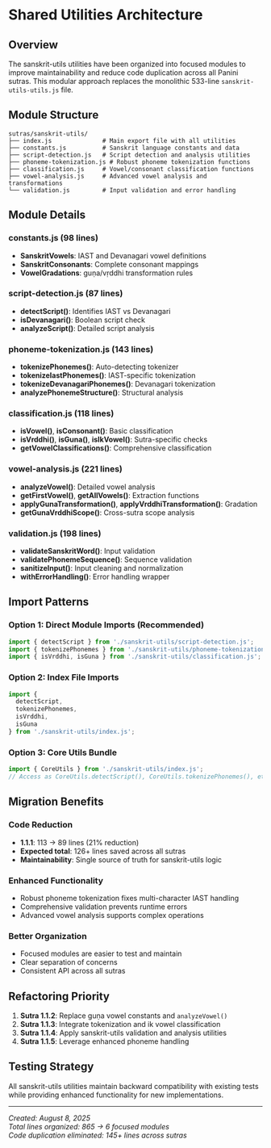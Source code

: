 # Shared Utilities Architecture

## Overview

The sanskrit-utils utilities have been organized into focused modules to improve maintainability and reduce code duplication across all Panini sutras. This modular approach replaces the monolithic 533-line `sanskrit-utils-utils.js` file.

## Module Structure

```
sutras/sanskrit-utils/
├── index.js              # Main export file with all utilities
├── constants.js          # Sanskrit language constants and data
├── script-detection.js   # Script detection and analysis utilities  
├── phoneme-tokenization.js # Robust phoneme tokenization functions
├── classification.js     # Vowel/consonant classification functions
├── vowel-analysis.js     # Advanced vowel analysis and transformations
└── validation.js         # Input validation and error handling
```

## Module Details

### constants.js (98 lines)
- **SanskritVowels**: IAST and Devanagari vowel definitions
- **SanskritConsonants**: Complete consonant mappings
- **VowelGradations**: guṇa/vṛddhi transformation rules

### script-detection.js (87 lines)  
- **detectScript()**: Identifies IAST vs Devanagari
- **isDevanagari()**: Boolean script check
- **analyzeScript()**: Detailed script analysis

### phoneme-tokenization.js (143 lines)
- **tokenizePhonemes()**: Auto-detecting tokenizer
- **tokenizeIastPhonemes()**: IAST-specific tokenization 
- **tokenizeDevanagariPhonemes()**: Devanagari tokenization
- **analyzePhonemeStructure()**: Structural analysis

### classification.js (118 lines)
- **isVowel()**, **isConsonant()**: Basic classification
- **isVrddhi()**, **isGuna()**, **isIkVowel()**: Sutra-specific checks
- **getVowelClassifications()**: Comprehensive classification

### vowel-analysis.js (221 lines)
- **analyzeVowel()**: Detailed vowel analysis
- **getFirstVowel()**, **getAllVowels()**: Extraction functions
- **applyGunaTransformation()**, **applyVrddhiTransformation()**: Gradation
- **getGunaVrddhiScope()**: Cross-sutra scope analysis

### validation.js (198 lines)
- **validateSanskritWord()**: Input validation
- **validatePhonemeSequence()**: Sequence validation
- **sanitizeInput()**: Input cleaning and normalization
- **withErrorHandling()**: Error handling wrapper

## Import Patterns

### Option 1: Direct Module Imports (Recommended)
```javascript
import { detectScript } from './sanskrit-utils/script-detection.js';
import { tokenizePhonemes } from './sanskrit-utils/phoneme-tokenization.js';
import { isVrddhi, isGuna } from './sanskrit-utils/classification.js';
```

### Option 2: Index File Imports
```javascript
import { 
  detectScript, 
  tokenizePhonemes, 
  isVrddhi, 
  isGuna 
} from './sanskrit-utils/index.js';
```

### Option 3: Core Utils Bundle
```javascript
import { CoreUtils } from './sanskrit-utils/index.js';
// Access as CoreUtils.detectScript(), CoreUtils.tokenizePhonemes(), etc.
```

## Migration Benefits

### Code Reduction
- **1.1.1**: 113 → 89 lines (21% reduction) 
- **Expected total**: 126+ lines saved across all sutras
- **Maintainability**: Single source of truth for sanskrit-utils logic

### Enhanced Functionality
- Robust phoneme tokenization fixes multi-character IAST handling
- Comprehensive validation prevents runtime errors
- Advanced vowel analysis supports complex operations

### Better Organization
- Focused modules are easier to test and maintain
- Clear separation of concerns
- Consistent API across all sutras

## Refactoring Priority

1. **Sutra 1.1.2**: Replace guṇa vowel constants and `analyzeVowel()` 
2. **Sutra 1.1.3**: Integrate tokenization and ik vowel classification
3. **Sutra 1.1.4**: Apply sanskrit-utils validation and analysis utilities
4. **Sutra 1.1.5**: Leverage enhanced phoneme handling

## Testing Strategy

All sanskrit-utils utilities maintain backward compatibility with existing tests while providing enhanced functionality for new implementations.

---

*Created: August 8, 2025*  
*Total lines organized: 865 → 6 focused modules*  
*Code duplication eliminated: 145+ lines across sutras*
